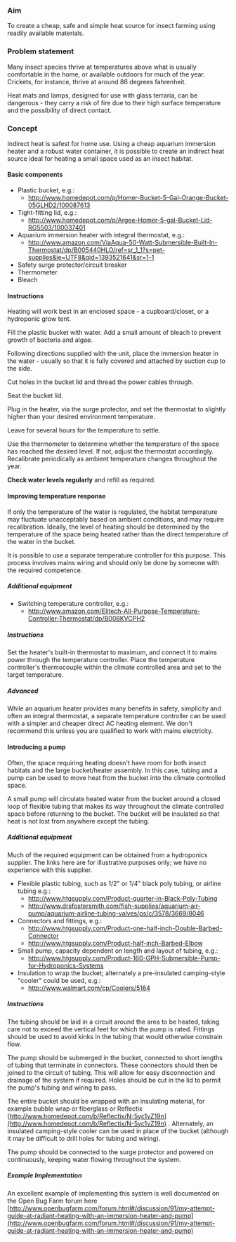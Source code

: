 ### Aim

To create a cheap, safe and simple heat source for insect farming using readily available materials.

### Problem statement

Many insect species thrive at temperatures above what is usually comfortable in the home, or available outdoors for much of the year. Crickets, for instance, thrive at around 86 degrees fahrenheit.

Heat mats and lamps, designed for use with glass terraria, can be dangerous - they carry a risk of fire due to their high surface temperature and the possibility of direct contact.

### Concept

Indirect heat is safest for home use. Using a cheap aquarium immersion heater and a robust water container, it is possible to create an indirect heat source ideal for heating a small space used as an insect habitat.

#### Basic components

* Plastic bucket, e.g.:
    * http://www.homedepot.com/p/Homer-Bucket-5-Gal-Orange-Bucket-05GLHD2/100087613
* Tight-fitting lid, e.g.:
    * http://www.homedepot.com/p/Argee-Homer-5-gal-Bucket-Lid-RG5503/100037401
* Aquarium immersion heater with integral thermostat, e.g.:
    * http://www.amazon.com/ViaAqua-50-Watt-Submersible-Built-In-Thermostat/dp/B005440HLO/ref=sr_1_1?s=pet-supplies&ie=UTF8&qid=1393521641&sr=1-1
* Safety surge protector/circuit breaker
* Thermometer
* Bleach

#### Instructions

Heating will work best in an enclosed space - a cupboard/closet, or a hydroponic grow tent.

Fill the plastic bucket with water. Add a small amount of bleach to prevent growth of bacteria and algae.

Following directions supplied with the unit, place the immersion heater in the water - usually so that it is  fully covered and attached by suction cup to the side.

Cut holes in the bucket lid and thread the power cables through.

Seat the bucket lid.

Plug in the heater, via the surge protector, and set the thermostat to slightly higher than your desired environment temperature.

Leave for several hours for the temperature to settle.

Use the thermometer to determine whether the temperature of the space has reached the desired level. If not, adjust the thermostat accordingly. Recalibrate periodically as ambient temperature changes throughout the year.

**Check water levels regularly** and refill as required.

#### Improving temperature response

If only the temperature of the water is regulated, the habitat temperature may fluctuate unacceptably based on ambient conditions, and may require recalibration. Ideally, the level of heating should be determined by the temperature of the space being heated rather than the direct temperature of the water in the bucket.

It is possible to use a separate temperature controller for this purpose. This process involves mains wiring and should only be done by someone with the required competence.

##### Additional equipment
* Switching temperature controller, e.g.:
    * http://www.amazon.com/Elitech-All-Purpose-Temperature-Controller-Thermostat/dp/B008KVCPH2

##### Instructions

Set the heater's built-in thermostat to maximum, and connect it to mains power through the temperature controller. Place the temperature controller's thermocouple within the climate controlled area and set to the target temperature.

##### Advanced

While an aquarium heater provides many benefits in safety, simplicity and often an integral thermostat, a separate temperature controller can be used with a simpler and cheaper direct AC heating element. We don't recommend this unless you are qualified to work with mains electricity.

#### Introducing a pump

Often, the space requiring heating doesn't have room for both insect habitats and the large bucket/heater assembly. In this case, tubing and a pump can be used to move heat from the bucket into the climate controlled space.

A small pump will circulate heated water from the bucket around a closed loop of flexible tubing that makes its way throughout the climate controlled space before returning to the bucket. The bucket will be insulated so that heat is not lost from anywhere except the tubing.

##### Additional equipment

Much of the required equipment can be obtained from a hydroponics supplier. The links here are for illustrative purposes only; we have no experience with this supplier.

* Flexible plastic tubing, such as 1/2" or 1/4" black poly tubing, or airline tubing e.g.:
    * http://www.htgsupply.com/Product-quarter-in-Black-Poly-Tubing
    * http://www.drsfostersmith.com/fish-supplies/aquarium-air-pump/aquarium-airline-tubing-valves/ps/c/3578/3669/8046
* Connectors and fittings, e.g.:
    * http://www.htgsupply.com/Product-one-half-inch-Double-Barbed-Connector
    * http://www.htgsupply.com/Product-half-inch-Barbed-Elbow
* Small pump, capacity dependent on length and layout of tubing, e.g.:
    * http://www.htgsupply.com/Product-160-GPH-Submersible-Pump-for-Hydroponics-Systems
* Insulation to wrap the bucket; alternately a pre-insulated camping-style "cooler" could be used, e.g.:
    * http://www.walmart.com/cp/Coolers/5164

##### Instructions

The tubing should be laid in a circuit around the area to be heated, taking care not to exceed the vertical feet for which the pump is rated. Fittings should be used to avoid kinks in the tubing that would otherwise constrain flow.

The pump should be submerged in the bucket, connected to short lengths of tubing that terminate in connectors. These connectors should then be joined to the circuit of tubing. This will allow for easy disconnection and drainage of the system if required. Holes should be cut in the lid to permit the pump's tubing and wiring to pass.

The entire bucket should be wrapped with an insulating material, for example bubble wrap or fiberglass or Reflectix [http://www.homedepot.com/b/Reflectix/N-5yc1vZ19n](http://www.homedepot.com/b/Reflectix/N-5yc1vZ19n) . Alternately, an insulated camping-style cooler can be used in place of the bucket (although it may be difficult to drill holes for tubing and wiring).

The pump should be connected to the surge protector and powered on continuously, keeping water flowing throughout the system.


##### Example Implementation

An excellent example of implementing this system is well documented on the Open Bug Farm forum here [http://www.openbugfarm.com/forum.html#/discussion/91/my-attempt-guide-at-radiant-heating-with-an-immersion-heater-and-pump](http://www.openbugfarm.com/forum.html#/discussion/91/my-attempt-guide-at-radiant-heating-with-an-immersion-heater-and-pump)
